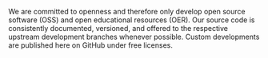 We are committed to openness and therefore only develop open source software (OSS) and open educational resources (OER). Our source code is consistently documented, versioned, and offered to the respective upstream development branches whenever possible. Custom developments are published here on GitHub under free licenses.
